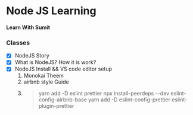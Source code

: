 # Node JS Learning

**Learn With Sumit**

### Classes

- [x] NodeJS Story
- [x] What is NodeJS? How it is work?
- [x] NodeJS Install && VS code editor setup
  1. Monokai Theem
  2. airbnb style Guide
  3. > yarn add -D eslint prettier
     > npx install-peerdeps --dev eslint-config-airbnb-base
     > yarn add -D eslint-config-prettier eslint-plugin-prettier
